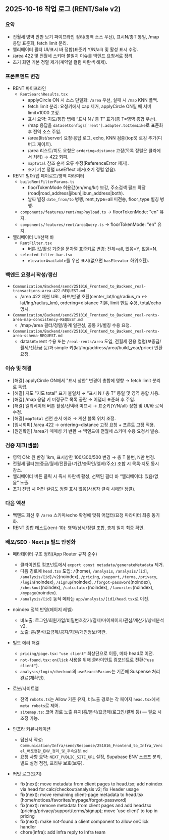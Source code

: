 ## 2025-10-16 작업 로그 (RENT/Sale v2)

### 요약

- 전월세 영역 안만 보기 파이프라인 정리(영역 소스 우선), 표시N/총T 통일, /map 응답 표준화, fetch limit 분리.
- 엘리베이터 필터 UI/표시 바 정합(표준키 Y/N/all) 및 활성 표시 수정.
- /area 422 및 전월세 스키마 불일치 이슈를 백엔드 요청서로 정리.
- 초기 화면 기본 정렬 제거(계약일 컬럼 파란색 해제).

### 프론트엔드 변경

- RENT 파이프라인
  - `RentSearchResults.tsx`
    - applyCircle ON 시 소스 단일화: `/area` 우선, 실패 시 `/map` KNN 폴백.
    - fetch limit 분리: 요청키에서 cap 제거, applyCircle ON일 때 서버 limit=1000 고정.
    - 표시 요약: 지도/통합 탭에 “표시 N / 총 T” 표기(총 T=영역 총합 우선).
    - /map 응답을 `datasetConfigs['rent'].adapter.toItemLike`로 표준화 후 전역 소스 주입.
    - /area(list/server) 요청·응답 로그, echo, KNN 검증(top5) 로깅 추가(디버그 게이트).
    - /area 리스트/지도 요청은 `ordering=distance` 고정(목록 정렬은 클라에서 처리) → 422 회피.
    - `mapTotal` 참조 순서 오류 수정(ReferenceError 제거).
    - 초기 기본 정렬 useEffect 제거(초기 정렬 없음).
- RENT 빌더/맵 페이로드/영역 파라미터
  - `buildRentFilterParams.ts`
    - floorTokenMode 허용값(en/eng/kr) 보강, 주소검색 필드 확장(road|road_address|jibun|jibun_address|both).
    - 날짜 별칭 `date_from/to` 병행, rent_type=all 미전송, floor_type 별칭 병행.
  - `components/features/rent/mapPayload.ts` → floorTokenMode: "en" 유지.
  - `components/features/rent/areaQuery.ts` → floorTokenMode: "en" 유지.
- 엘리베이터 UI/선택 바
  - `RentFilter.tsx`
    - 버튼 값/활성 기준을 문자열 표준키로 변경: 전체=all, 있음=Y, 없음=N.
  - `selected-filter-bar.tsx`
    - `elevatorAvailable`를 우선 표시(없으면 `hasElevator` 하위호환).

### 백엔드 요청서 작성/갱신

- `Communication/Backend/send/251016_Frontend_to_Backend_real-transactions-area-422-REQUEST.md`
  - /area 422 재현 URL, 좌표/반경 호환(center_lat/lng/radius_m ↔ lat/lng/radius_km), ordering=distance 기본, limit 힌트 수용, total/echo 명시.
- `Communication/Backend/send/251016_Frontend_to_Backend_real-rents-area-map-consistency-REQUEST.md`
  - /map·/area 필터/정렬/총계 일관성, 공통 키/별칭 수용 요청.
- `Communication/Backend/send/251016_Frontend_to_Backend_real-rents-area-schema-REQUEST.md`
  - dataset=rent 수용 또는 `/real-rents/area` 도입, 전월세 전용 컬럼(보증금/월세/전환금 등)과 simple 키(lat/lng/address/area/build_year/price) 반환 요청.

### 이슈 및 해결

- [해결] applyCircle ON에서 "표시 상한" 변경이 총합에 영향 → fetch limit 분리로 독립.
- [해결] 지도 "지도 total" 표기 불일치 → “표시 N / 총 T” 통일 및 영역 총합 사용.
- [해결] /map 응답 키 미정규로 목록 공란 → 어댑터 표준화 후 주입.
- [해결] 엘리베이터 버튼 활성/선택바 미표시 → 표준키(Y/N/all) 정합 및 UI/바 로직 수정.
- [해결] `mapTotal` 선언 순서 에러 → 계산 블록 위치 조정.
- [임시회피] /area 422 → ordering=distance 고정 요청 + 프론트 고정 적용.
- [원인확인] /area가 매매성 키 반환 → 백엔드에 전월세 스키마 수용 요청서 발송.

### 검증 체크(샘플)

- 영역 ON: 원 반경 1km, 표시상한 100/300/500 변경 → 총 T 불변, N만 변경.
- 전월세 필터(보증금/월세/전환금/기간/층확인/엘베/주소) 조합 시 목록·지도 동시 감소.
- 엘리베이터 버튼 클릭 시 즉시 파란색 활성, 선택된 필터 바 “엘리베이터: 있음/없음” 노출.
- 초기 진입 시 어떤 컬럼도 정렬 표시 없음(사용자 클릭 시에만 정렬).

### 다음 액션

- 백엔드 회신 후 `/area` 스키마/echo 확정에 맞춰 어댑터/요청 파라미터 최종 동기화.
- RENT 종합 테스트(rent-10): 영역/상세/정렬 조합, 총계 일치 최종 확인.

### 배포/SEO · Next.js 빌드 안정화

- 메타데이터 구조 정리(App Router 규칙 준수)

  - 클라이언트 컴포넌트에서 `export const metadata/generateMetadata` 제거.
  - 다음 경로에 `head.tsx` 도입: `/`(home), `/analysis`, `/analysis/[id]`, `/analysis/[id]/v2`(noindex), `/pricing`, `/support`, `/terms`, `/privacy`, `/login`(noindex), `/signup`(noindex), `/forgot-password`(noindex), `/checkout`(noindex), `/calculator`(noindex), `/favorites`(noindex), `/mypage`(noindex).
  - `/analysis/[id]` 동적 메타는 `app/analysis/[id]/head.tsx`로 이전.

- noindex 정책 반영(페이지 레벨)

  - 비노출: 로그인/회원가입/비밀번호찾기/결제/마이페이지/관심/계산기/상세분석 v2.
  - 노출: 홈/분석/요금제/공지/지원/개인정보/약관.

- 빌드 에러 해결

  - `pricing/page.tsx`: `"use client"` 최상단으로 이동, 메타 head로 이전.
  - `not-found.tsx`: `onClick` 사용을 위해 클라이언트 컴포넌트로 전환(`"use client"`).
  - `analysis/login/checkout`의 `useSearchParams`는 기존에 Suspense 처리 완료(재확인).

- 로봇/사이트맵

  - 전역 `robots.ts`는 Allow 기준 유지, 비노출 경로는 각 페이지 `head.tsx`에서 `meta robots`로 제어.
  - `sitemap.ts`: 코어 경로 노출 유지(홈/분석/요금제/로그인/결제 등) — 필요 시 조정 가능.

- 인프라 커뮤니케이션

  - 답신서 작성: `Communication/Infra/send/Response/251016_Frontend_to_Infra_Vercel_배포현황_ENV_정리_및_후속요청.md`
  - 요청 사항 요약: `NEXT_PUBLIC_SITE_URL` 설정, Supabase ENV 스코프 분리, 빌드 설정 점검, 프리뷰 보호(보류).

- 커밋 로그(요지)
  - fix(next): move metadata from client pages to head.tsx; add noindex via head for calc/checkout/analysis v2; fix Header usage
  - fix(next): move remaining client-page metadata to head.tsx (home/notices/favorites/mypage/forgot-password)
  - fix(next): remove metadata from client pages and add head.tsx (pricing/privacy/support/terms/signup); move 'use client' to top in pricing
  - fix(next): make not-found a client component to allow onClick handler
  - chore(infra): add infra reply to Infra team
